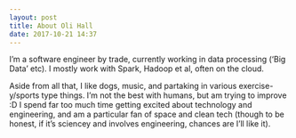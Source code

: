 ```yaml
---
layout: post
title: About Oli Hall
date: 2017-10-21 14:37
---
```


I’m a software engineer by trade, currently working in data processing (‘Big Data’ etc). I mostly work with Spark, Hadoop et al, often on the cloud.

Aside from all that, I like dogs, music, and partaking in various exercise-y/sports type things. I’m not the best with humans, but am trying to improve :D I spend far too much time getting excited about technology and engineering, and am a particular fan of space and clean tech (though to be honest, if it’s sciencey and involves engineering, chances are I’ll like it).

